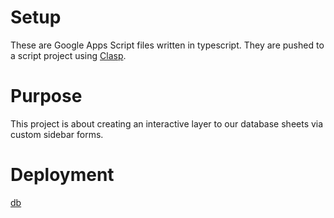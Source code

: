 # Setup
These are Google Apps Script files written in typescript. They are pushed to a script project using [Clasp](https://developers.google.com/apps-script/guides/clasp).

# Purpose
This project is about creating an interactive layer to our database sheets via custom sidebar forms.

# Deployment
[db](https://docs.google.com/spreadsheets/d/1XJZwn0xQmq5LZagVKV2JQS7SgQzOTk7Qmq7A7BS4ejM/edit?usp=sharing)